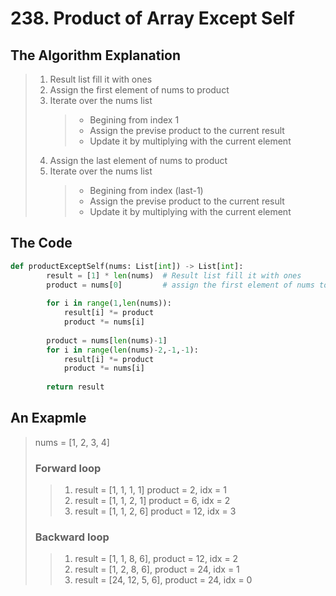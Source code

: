 #  238. Product of Array Except Self
## The Algorithm Explanation
> 1. Result list fill it with ones
> 2. Assign the first element of nums to product
> 3. Iterate over the nums list
>       > - Begining from index 1
>       > - Assign the previse product to the current result
>       > - Update it by multiplying with the current element
> 4. Assign the last element of nums to product
> 5. Iterate over the nums list
>       > - Begining from index (last-1)
>       > - Assign the previse product to the current result
>       > - Update it by multiplying with the current element


## The Code

```Python
def productExceptSelf(nums: List[int]) -> List[int]:
        result = [1] * len(nums)  # Result list fill it with ones
        product = nums[0]         # assign the first element of nums to product
        
        for i in range(1,len(nums)):
            result[i] *= product
            product *= nums[i]
            
        product = nums[len(nums)-1]
        for i in range(len(nums)-2,-1,-1):
            result[i] *= product
            product *= nums[i]
            
        return result
```
## An Exapmle
>
> nums =  [1, 2, 3, 4]
> 
>   ### Forward loop
>   > 1. result = [1, 1, 1, 1] product = 2, idx = 1
>   > 2. result = [1, 1, 2, 1] product = 6, idx = 2
>   > 3. result = [1, 1, 2, 6] product = 12, idx = 3
> 
>   ### Backward loop
>   > 1. result = [1, 1, 8, 6], product = 12, idx = 2
>   > 2. result = [1, 2, 8, 6], product = 24, idx = 1
>   > 3. result = [24, 12, 5, 6], product = 24, idx = 0


